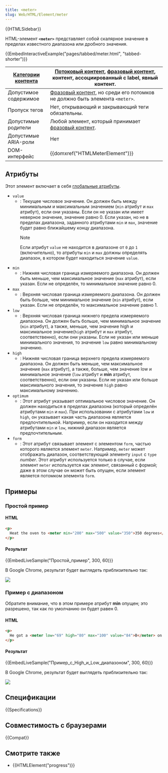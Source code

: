 ```yaml
---
title: <meter>
slug: Web/HTML/Element/meter
---
```


{{HTMLSidebar}}

HTML-элемент **`<meter>`** представляет собой скалярное значение в пределах известного диапазона или дробного значения.

{{EmbedInteractiveExample("pages/tabbed/meter.html", "tabbed-shorter")}}

| [Категории контента](/ru/docs/Web/HTML/Content_categories) | [Потоковый контент](/ru/docs/Web/HTML/Content_categories#flow_content), [фразовый контент](/ru/docs/Web/HTML/Content_categories#phrasing_content), контент, ассоциированный с label, явный контент. |
| ------------------------------------------------------ | --------------------------------------------------------------------------------------------------------------------------------------------------------------------------------------------------- |
| Допустимое содержимое                                  | [Фразовый контент](/ru/docs/Web/HTML/Content_categories#phrasing_content), но среди его потомков не должно быть элемента `<meter>`.                                                                 |
| Пропуск тегов                                          | Нет, открывающий и закрывающий теги обязательны.                                                                                                                                                    |
| Допустимые родители                                    | Любой элемент, который принимает [фразовый контент](/ru/docs/Web/HTML/Content_categories#phrasing_content).                                                                                         |
| Допустимые ARIA-роли                                   | Нет                                                                                                                                                                                                 |
| DOM-интерфейс                                          | {{domxref("HTMLMeterElement")}}                                                                                                                                                                     |

## Атрибуты

Этот элемент включает в себя [глобальные атрибуты](/ru/docs/Web/HTML/Global_attributes).

- `value`
  - : Текущее числовое значение. Он должен быть между минимальным и максимальным значением (`min` атрибут и `max` атрибут), если они указаны. Если он не указан или имеет неверное значение, значение равно 0. Если указан, но не в пределах диапазона, заданного атрибутами `min` и `max`, значение будет равно ближайшему концу диапазона.
    > [!NOTE]
    > Если атрибут `value` не находится в диапазоне от `0` до `1` (включительно), то атрибуты `min` и `max` должны определять диапазон, в котором будет находиться значение `value`.
- `min`
  - : Нижняя числовая граница измеряемого диапазона. Он должен быть меньше, чем максимальное значение (`max` атрибут), если указан. Если не определён, то минимальное значение равно 0.
- `max`
  - : Верхняя числовая граница измеряемого диапазона. Он должен быть больше, чем минимальное значение (`min` атрибут), если указан. Если не определён, то максимальное значение равно 1.
- `low`
  - : Верхняя числовая граница нижнего предела измеряемого диапазона. Он должен быть больше, чем минимальное значение (`min` атрибут), а также, меньше, чем значение high и максимальное значение(`high` атрибут и `max` атрибут, соответственно), если они указаны. Если не указан или меньше минимального значения, то значение `low` равно минимальному значению.
- `high`
  - : Нижняя числовая граница верхнего предела измеряемого диапазона. Он должен быть меньше, чем максимальное значение (`max` атрибут), а также, больше, чем значение low и минимальное значение (`low` атрибут и **min** атрибут, соответственно), если они указаны. Если не указан или больше максимального значения, то значение `high` равно максимальному значению.
- `optimum`
  - : Этот атрибут указывает оптимальное числовое значение. Он должен находиться в пределах диапазона (который определён атрибутами `min` и `max`). При использовании с атрибутами `low` и `high`, он указывает какая часть диапазона является предпочтительной. Например, если он находится между атрибутами `min` и `low`, нижний диапазон является предпочтительным.
- `form`
  - : Этот атрибут связывает элемент с элементом `form`, частью которого является элемент `meter`. Например, `meter` может отображать диапазон, соответствующий элементу `input` с `type` _number_. Этот атрибут используется только в случае, если элемент `meter` используется как элемент, связанный с формой; даже в этом случае он может быть опущен, если элемент является потомком элемента `form`.

## Примеры

### Простой пример

#### HTML

```html
<p>
  Heat the oven to <meter min="200" max="500" value="350">350 degrees</meter>.
</p>
```

#### Результат

{{EmbedLiveSample("Простой_пример", 300, 60)}}

В Google Chrome, результат будет выглядеть приблизительно так:

![](screen_shot_2020-10-12_at_10.10.53_pm.png)

### Пример с диапазоном

Обратите внимание, что в этом примере атрибут **min** опущен; это разрешено, так как по умолчанию он будет равен 0.

#### HTML

```html
<p>
  He got a <meter low="69" high="80" max="100" value="84">B</meter> on the exam.
</p>
```

#### Результат

{{EmbedLiveSample("Пример_с_High_и_Low_диапазоном", 300, 60)}}

В Google Chrome, результат будет выглядеть приблизительно так:

![](screen_shot_2020-10-12_at_10.11.52_pm.png)

## Спецификации

{{Specifications}}

## Совместимость с браузерами

{{Compat}}

## Смотрите также

- {{HTMLElement("progress")}}
